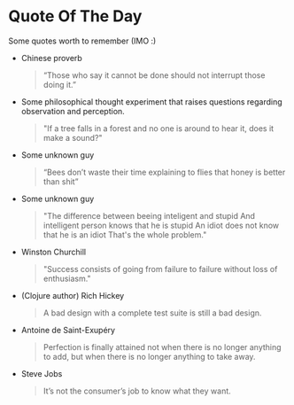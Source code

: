# Quote Of The Day

Some quotes worth to remember (IMO :)

- Chinese proverb 
  > “Those who say it cannot be done should not interrupt those doing it.” 

- Some philosophical thought experiment that raises questions regarding observation and perception.
  > "If a tree falls in a forest and no one is around to hear it, does it make a sound?" 

- Some unknown guy
   > “Bees don’t waste their time explaining to 
      flies that honey is better than shit” 

- Some unknown guy
   > "The difference between beeing inteligent and stupid
      And intelligent person knows that he is stupid
      An idiot does not know that he is an idiot
      That's the whole problem."

- Winston Churchill
    > "Success consists of going from failure to failure without loss of enthusiasm."

- (Clojure author) Rich Hickey
    > A bad design with a complete test suite is still a bad design.

- Antoine de Saint-Exupéry
    > Perfection is finally attained not when there is no longer anything to add, but when there is no longer anything to take away.

- Steve Jobs
    > It’s not the consumer’s job to know what they want.
